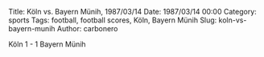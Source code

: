 Title: Köln vs. Bayern Münih, 1987/03/14
Date: 1987/03/14 00:00
Category: sports
Tags: football, football scores, Köln, Bayern Münih
Slug: koln-vs-bayern-munih
Author: carbonero


Köln 1 - 1 Bayern Münih
